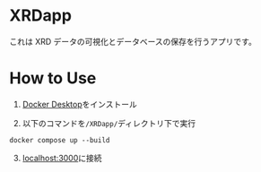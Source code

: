 # XRDapp

これは XRD データの可視化とデータベースの保存を行うアプリです。

# How to Use

1. [Docker Desktop](https://www.docker.com/products/docker-desktop/)をインストール

2. 以下のコマンドを`/XRDapp/`ディレクトリ下で実行

```
docker compose up --build
```

3. [localhost:3000](http://localhost:3000)に接続

